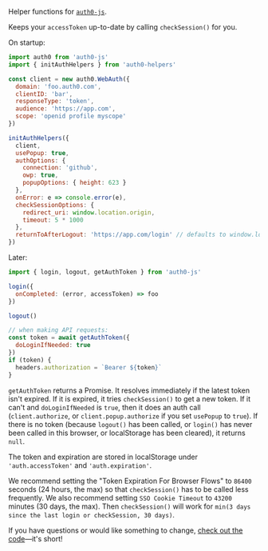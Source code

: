 Helper functions for [`auth0-js`](https://www.npmjs.com/package/auth0-js).

Keeps your `accessToken` up-to-date by calling `checkSession()` for you.

On startup:

```js
import auth0 from 'auth0-js'
import { initAuthHelpers } from 'auth0-helpers'

const client = new auth0.WebAuth({
  domain: 'foo.auth0.com',
  clientID: 'bar',
  responseType: 'token',
  audience: 'https://app.com',
  scope: 'openid profile myscope'
})

initAuthHelpers({
  client,
  usePopup: true,
  authOptions: {
    connection: 'github',
    owp: true,
    popupOptions: { height: 623 }
  },
  onError: e => console.error(e),
  checkSessionOptions: {
    redirect_uri: window.location.origin,
    timeout: 5 * 1000
  },
  returnToAfterLogout: 'https://app.com/login' // defaults to window.location.origin
})
```

Later:

```js
import { login, logout, getAuthToken } from 'auth0-js'

login({
  onCompleted: (error, accessToken) => foo
})

logout()

// when making API requests:
const token = await getAuthToken({
  doLoginIfNeeded: true
})
if (token) {
  headers.authorization = `Bearer ${token}`
}
```

`getAuthToken` returns a Promise. It resolves immediately if the latest token isn't expired. If it is expired, it tries `checkSession()` to get a new token. If it can't and `doLoginIfNeeded` is `true`, then it does an auth call (`client.authorize`, or `client.popup.authorize` if you set `usePopup` to `true`). If there is no token (because `logout()` has been called, or `login()` has never been called in this browser, or localStorage has been cleared), it returns `null`.

The token and expiration are stored in localStorage under `'auth.accessToken'` and `'auth.expiration'`.

We recommend setting the "Token Expiration For Browser Flows" to `86400` seconds (24 hours, the max) so that `checkSession()` has to be called less frequently. We also recommend setting `SSO Cookie Timeout` to `43200` minutes (30 days, the max). Then `checkSession()` will work for `min(3 days since the last login or checkSession, 30 days)`.

If you have questions or would like something to change, [check out the code](https://github.com/lorensr/auth0-helpers/blob/master/index.js)—it's short!